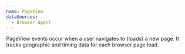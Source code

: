 ```yaml
---
name: PageView
dataSources:
  - Browser agent
---
```


PageView events occur when a user navigates to (loads) a new page. It tracks geographic and timing data for each browser page load.